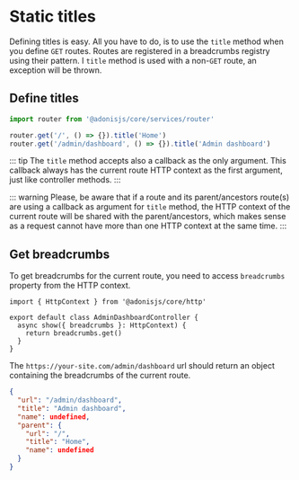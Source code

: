 # Static titles

Defining titles is easy. All you have to do, is to use the `title` method when you define `GET` routes. Routes are registered in a breadcrumbs registry using their pattern. I `title` method is used with a non-`GET` route, an exception will be thrown.

## Define titles

```typescript
import router from '@adonisjs/core/services/router'

router.get('/', () => {}).title('Home')
router.get('/admin/dashboard', () => {}).title('Admin dashboard')
```

::: tip
The `title` method accepts also a callback as the only argument. This callback always has the current route HTTP context as the first argument, just like controller methods.
:::

::: warning
Please, be aware that if a route and its parent/ancestors route(s) are using a callback as argument for `title` method, the HTTP context of the current route will be shared with the parent/ancestors, which makes sense as a request cannot have more than one HTTP context at the same time.
:::

## Get breadcrumbs

To get breadcrumbs for the current route, you need to access `breadcrumbs` property from the HTTP context.

```typescript{5}
import { HttpContext } from '@adonisjs/core/http'

export default class AdminDashboardController {
  async show({ breadcrumbs }: HttpContext) {
    return breadcrumbs.get()
  }
}
```

The `https://your-site.com/admin/dashboard` url should return an object containing the breadcrumbs of the current route.

```json
{
  "url": "/admin/dashboard",
  "title": "Admin dashboard",
  "name": undefined,
  "parent": {
    "url": "/",
    "title": "Home",
    "name": undefined
  }
}
```
